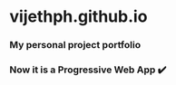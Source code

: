 # vijethph.github.io
### My personal project portfolio
### Now it is a Progressive Web App :heavy_check_mark:
